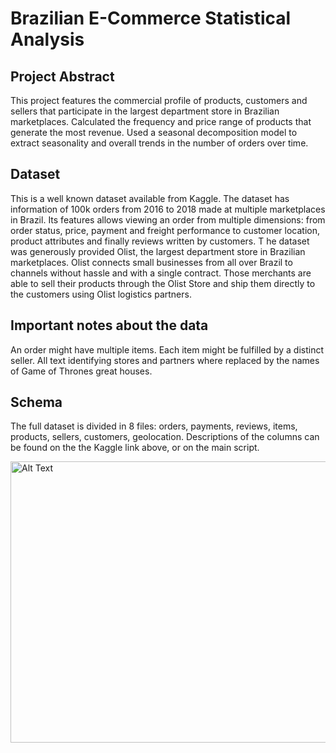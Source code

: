 # Brazilian E-Commerce Statistical Analysis

## Project Abstract
This project features the commercial profile of products, customers and sellers that participate in the largest department store in Brazilian marketplaces. 
Calculated the frequency and price range of products that generate the most revenue. 
Used a seasonal decomposition model to extract seasonality and overall trends in the number of orders over time.

## Dataset
This is a well known dataset available from Kaggle. 
The dataset has information of 100k orders from 2016 to 2018 
made at multiple marketplaces in Brazil. 
Its features allows viewing an order from multiple dimensions: from order status, price,
payment and freight performance to customer location, product attributes and finally reviews written by customers. T
he dataset was generously provided Olist, the largest department store in Brazilian marketplaces. Olist connects small businesses from all over 
Brazil to channels without hassle and with a single contract. Those merchants are able to sell their products through the Olist Store and ship 
them directly to the customers using Olist logistics partners.

## Important notes about the data
An order might have multiple items.
Each item might be fulfilled by a distinct seller.
All text identifying stores and partners where replaced by the names of Game of Thrones great houses.

## Schema
The full dataset is divided in 8 files: orders, payments, reviews, items, products, sellers, customers, geolocation. 
Descriptions of the columns can be found on the the Kaggle link above, or on the main script.

<img src="https://github.com/user-attachments/assets/788093e2-6334-413a-9df9-94d0c8ef1827" alt="Alt Text" width="800" height="450">
